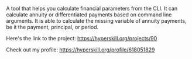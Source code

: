 A tool that helps you calculate financial parameters from the CLI. It can calculate annuity or differentiated payments based on command line arguments. It is able to calculate the missing variable of annuity payments, be it the payment, principal, or period.

Here's the link to the project: https://hyperskill.org/projects/90

Check out my profile: https://hyperskill.org/profile/618051829
